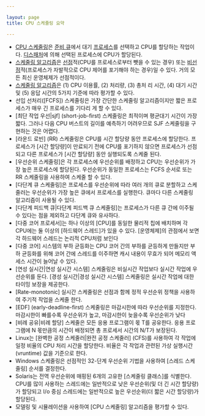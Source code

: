 ```yaml
---

layout: page
title: CPU 스케쥴링 요약

---
```


- [CPU 스케줄링](CPU-스케줄링.html)은 [준비 큐](준비-큐.html)에서 대기 [프로세스](프로세스.html)를 선택하고 CPU를 할당하는 작업이다. [디스패처](디스패처.html)에 의해 선택된 프로세스에 CPU가 할당된다.
- [스케줄링 알고리즘](스케줄링-알고리즘.html)은 [선점](선점.html)적(CPU를 프로세스로부터 뺏을 수 있는 경우) 또는 [비선점](비선점.html)적(프로세스가 자발적으로 CPU 제어를 포기해야 하는 경우)일 수 있다. 거의 모든 최신 운영체제가 선점적이다.
- [스케줄링 알고리즘](스케줄링-알고리즘.html)은 (1) CPU 이용률, (2) 처리량, (3) 총처 리 시간, (4) 대기 시간 및 (5) 응답 시간의 5가지 기준에 따라 평가할 수 있다.
- 선입 선처리([FCFS]) 스케줄링은 가장 간단한 스케줄링 알고리즘이지만 짧은 프로세스가 매우 긴 프로세스를 기다리 게 할 수 있다.
- [최단 작업 우선|sjf] (short-job-first) 스케줄링은 최적이며 평균대기 시간이 가장 짧다. 그러나 다음 CPU 버스트의 길이를 예측하기 어려우므로 SJF 스케줄링을 구현하는 것은 어렵다.
- [라운드 로빈] (RR) 스케줄링은 CPU를 시간 할당량 동안 프로세스에 할당한다. 프로세스가 [시간 할당량]이 만료되기 전에 CPU를 포기하지 않으면 프로세스가 선점되고 다른 프로세스가 [시간 할당량] 동안 실행되도록 스케줄 된다.
- [우선순위 스케줄링]은 각 프로세스에 우선순위를 배정하고 CPU는 우선순위가 가장 높은 프로세스에 할당된다. 우선순위가 동일한 프로세스는 FCFS 순서로 또는 RR 스케줄링을 사용하여 스케줄 할 수 있다.
- [다단계 큐 스케줄링]은 프로세스를 우선순위에 따라 여러 개의 큐로 분할하고 스케줄러는 우선순위가 가장 높은 큐에서 프로세스를 실행한다. 큐마다 다른 스케줄링 알고리즘이 사용될 수 있다.
- [다단계 피드백 큐|다단계 피드백 큐 스케줄링]는 프로세스가 다른 큐 간에 이주될 수 있다는 점을 제외하고 다단계 큐와 유사하다.
- [다중 코어 프로세서]는 하나 이상의 [CPU]를 동일한 물리적 칩에 배치하며 각 CPU에는 둘 이상의 [하드웨어 스레드]가 있을 수 있다. [운영체제]의 관점에서 보면 각 하드웨어 스레드는 논리적 CPU처럼 보인다
- [다중 코어] 시스템의 부하 균등화는 CPU 코어 간의 부하를 균등하게 만들지만 부하 균등화를 위해 코어 간에 스레드를 이주하면 캐시 내용이 무효가 되어 메모리 액세스 시간이 늘어날 수 있다.
- [연성 실시간|연성 실시간 시스템] 스케줄링은 비실시간 작업보다 실시간 작업에 우선순위를 둔다. [경성 실시간|경성 실시간 시스템] 스케줄링은 실시간 작업에 대한 타이밍 보장을 제공한다.
- [Rate-monotonic] 실시간 스케줄링은 선점과 함께 정적 우선순위 정책을 사용하여 주기적 작업을 스케줄 한다.
- [EDF] (early-deadline-first) 스케줄링은 마감시한에 따라 우선순위를 지정한다. 마감시한이 빠를수록 우선순위가 높고, 마감시한이 늦을수록 우선순위가 낮다
- [비례 공유|비례 할당] 스케줄은 모든 응용 프로그램이 몫 T를 공유한다. 응용 프로그램에 N 몫만큼의 시간이 배정되면 총 프로세서 시간의 N/T가 보장된다.
- Linux는 [완벽한 공정 스케줄러|완전 공정 스케줄러] (CFS)를 사용하여 각 작업에 일정 비율의 CPU 처리 시간을 할당한다. 비율은 각 작업과 관련된 가상 실행시간(vruntime) 값을 기준으로 한다.
- Windows 스케줄링은 선점적인 32-단계 우선순위 기법을 사용하여 [스레드 스케줄링] 순서를 결정한다.
- Solaris는 전역 우선순위에 매핑된 6개의 고유한 [스케줄링 클래스]를 식별한다. CPU를 많이 사용하는 스레드에는 일반적으로 낮은 우선순위(및 더 긴 시간 할당량)가 할당되고 I/o 중심 스레드에는 일반적으로 높은 우선순위(더 짧은 시간 할당량)가 할당된다.
- 모델링 및 시뮬레이션을 사용하여 [CPU 스케줄링] 알고리즘을 평가할 수 있다.